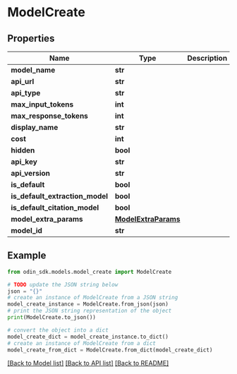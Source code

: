 # ModelCreate


## Properties

Name | Type | Description | Notes
------------ | ------------- | ------------- | -------------
**model_name** | **str** |  | 
**api_url** | **str** |  | 
**api_type** | **str** |  | 
**max_input_tokens** | **int** |  | 
**max_response_tokens** | **int** |  | 
**display_name** | **str** |  | 
**cost** | **int** |  | 
**hidden** | **bool** |  | [optional] 
**api_key** | **str** |  | [optional] 
**api_version** | **str** |  | [optional] 
**is_default** | **bool** |  | [optional] 
**is_default_extraction_model** | **bool** |  | [optional] 
**is_default_citation_model** | **bool** |  | [optional] 
**model_extra_params** | [**ModelExtraParams**](ModelExtraParams.md) |  | [optional] 
**model_id** | **str** |  | 

## Example

```python
from odin_sdk.models.model_create import ModelCreate

# TODO update the JSON string below
json = "{}"
# create an instance of ModelCreate from a JSON string
model_create_instance = ModelCreate.from_json(json)
# print the JSON string representation of the object
print(ModelCreate.to_json())

# convert the object into a dict
model_create_dict = model_create_instance.to_dict()
# create an instance of ModelCreate from a dict
model_create_from_dict = ModelCreate.from_dict(model_create_dict)
```
[[Back to Model list]](../README.md#documentation-for-models) [[Back to API list]](../README.md#documentation-for-api-endpoints) [[Back to README]](../README.md)


